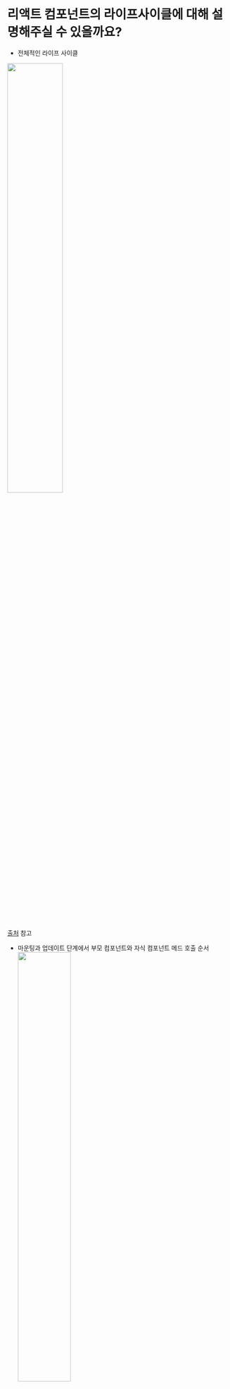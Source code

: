 # 리액트 컴포넌트의 라이프사이클에 대해 설명해주실 수 있을까요?

- 전체적인 라이프 사이클

<img src="https://i.imgur.com/cNfpEph.png" width="50%" height="50%">

[출처](https://projects.wojtekmaj.pl/react-lifecycle-methods-diagram/) 참고

- 마운팅과 업데이트 단계에서 부모 컴포넌트와 자식 컴포넌트 메드 호출 순서
  <img src="https://img1.daumcdn.net/thumb/R1280x0/?scode=mtistory2&fname=https%3A%2F%2Fblog.kakaocdn.net%2Fdn%2F5txek%2FbtqEYaoNMkZ%2FKwpalwgZLtAIOO7wREZTB0%2Fimg.png" width="50%" height="50%">

리액트 라이프 사이클은 총 세 가지로 나눌 수 있음

- mounting: 컴포넌트가 화면에 나타남
- updating: 컴포넌트가 업데이트 됨
- unmounting: 컴포넌트가 화면에서 사라짐

## Mounting

컴포넌트의 인스턴스가 생성되어 DOM 상에 삽입되는 단계.
mounting은 라이프 사이클이 종료될 때까지 한 번만 발생함.
마운팅 단계에서 아래의 메소드들이 순서대로 호출됨

- **constructor(생성자)**
  컴포넌트로 만들어지면서 가장 먼저 실행되는 메소드. 초기 state 값을 지정할 수 있음

```
// 클래스형 : 초기 state를 정할 때 constructor를 사용해야 함
// 함수형: useState hook을 사용해 초기 상태를 설정해줄 수 있음

// Class
class Counter extends React.Component {
    constructor(props) {
        super(props);
        this.state = { count: 0 }
    }
}


// Hooks
const Counter = () => {
    const [count, setCount] = useState(0)
}
```

- getDerivedStateFromProps
  props로 받아온 값을 state에 동기화하는 용도로 사용.
  컴포넌트가 마운트될 때와 업데이트될 때 호출됨.
  getDerivedStateFromProps는 최초 마운트할 때와 업데이트할 때 둘 다 render 메소드를 호출하기 직전에 호출됨. state를 갱신하기 위한 객체를 반환하거나 null을 반환해 아무것도 갱신하지 않을 수 있음.
  다른 생명주기 메소드와는 달리 앞에 static을 써야하고 이 안에서는 this를 조회할 수 없음.
  여기서 특정 객체를 반환하게 되면 해당 객체 안에 있는 내용들이 컴포넌트의 state로 설정됨. null을 반환하게 되면 아무것도 발생하지 않음

공홈에는 시간의 흐름에 따라 변하는 props에 state가 의존하는 아무 드문 사용 케이스를 위해 존재한다고 함
자세한 예시는 [여기](https://ko.legacy.reactjs.org/docs/hooks-faq.html#how-do-i-implement-getderivedstatefromprops)를 참고

```
// Class
class Example extends React.Component {
  static getDerivedStateFromProps(nextProps, prevState) {
    if (nextProps.value !== prevState.value) {
      return { value: nextProps.value }
    }
    return null
  }
}
```

- **render**
  컴포넌트를 렌더링할 때 필요한 메소드.
  함수 컴포넌트에서는 render를 사용하지 않고도 컴포넌트를 렌더링할 수 있음

```
// Class
class Example extends React.Component {
    render() {
        return <div>component</div>
    }
}


// Hooks
const example = () => {
    return <div>component</div>
}

```

- **componentDidMount**
  컴포넌트츼 첫 렌더링이 끝나고 나면 호출되는 메소드. 이 메소드가 호출되는 시점에는 우리가 만든 컴포넌트가 화면에 나타나있는 상태임. 여기선 외부 라이브러리를 연동하거나 해당 컴포넌트에서 필요로하는 데이터를 요청하기 위해 axios, fetch 등을 통해 데이터를 요청하고 DOM의 속성을 읽거나 직접 변경하는 작업을 진행함

함수형에서는 useEffect를 사용해 이 기능을 구현할 수 있음.
useEffect의 의존성 배열을 빈배열로 설정하면 componentDidMount와 똑같은 메소드를 구현할 수 있음

```
// class
class Example extends React.Component {
    componentDidMount() {
        ... 생략
    }
}

// hooks
const Example = () => {
    useEffect(() => {
        ...생략
    }, [])
}
```

### mounting example coede

```
// class
class MountingExample extends React.Component {
  constructor(props) {
    super(props);
    this.state = { value: 0 };
  }

  static getDerivedStateFromProps(nextProps, prevState) {
    if (nextProps.value !== prevState.value) {
      return { value: nextProps.value };
    }
    return null;
  }

  render() {
    return <div>{this.state.value}</div>;
  }

  componentDidMount() {
    console.log("Component mounted");
  }
}

// hooks
const MountingExample = (props) => {
  const [value, setValue] = useState(0);

  useEffect(() => {
    setValue(props.value);
  }, [props.value]);

  useEffect(() => {
    console.log("Component mounted");
  }, []);

  return <div>{value}</div>;
};

```

## Updating

업데이트는 다음과 같은 4가지 상황에서 발생함

- props가 변경될 때
- state가 변경될 때
- 부모 컴포넌트가 리렌더링 될 때
- this.forceUpdate로 강제로 렌더링을 트리거할 때

컴포넌트가 업데이트될 때 아래의 메소드들이 순서대로 호출됨

- static getDerivedStateFromProps
  mounting에서 나온 메소드. 컴포넌트의 props나 state가 바뀌었을 때 호출됨
- shouldComponentUpdate
  props나 state이 변경되었을 떄 리렌더링을 할지말지 결정하는 메소드.
  이 메소드는 성능 최적화를 위한 목적으로 사용되며, true나 false를 반환해야함. 렌더링을 방지하는 목적으로 사용하면 버그가 날 수 있음.  
  공홈에서도 클래스형에서 React 컴포넌트의 render() 함수가 동일한 props와 state에 대하여 동일한 결과를 렌더링한다면, React.PureComponent를 사용하여 경우에 따라 성능 향상을 누릴 수 있다고 함([참고](https://ko.legacy.reactjs.org/docs/react-api.html#reactpurecomponent))
  함수형에서 props는 React.memo, state는 useMemo를 활용하면 렌더링 성능 개선할 수 있음

```
// class
class Example extends React.Component {
    shouldComponentUpdate(nextProps) {
        return nextProps.value !== this.props.value
        // 이전 값과 현재 값이 같으면 리렌더링을 하지 않음
    }
}

// hooks
const Example = React.memo(() => {
    ...생략
},
    (prevProps, nextProps) => {
        return nextProps.value === prevProps.value
    }
)
```

- render
- getSnapshotBeforeUpdate
  render 메소드에서 만들어진 결과가 브라우저에 실제로 반영되기 전(컴포넌트에 변화가 일어나기 직전의 DOM 상태)의 DOM 상태를 가져와 특정 값을 반환하면 그 다음 발생하게 되는 componentDidUpdate 함수에서 받아와서 사용할 수 있음.
  이 메소드를 사용하는 것은 흔하지 많지만 이 메서드를 사용하면 컴포넌트가 DOM으로부터 스크롤 위치 등과 같은 정보를 이후 변경되기 전에 얻을 수 있다고 함. 이 메소드가 반환하는 값은 componentDidUpdate()에 인자로 전달됨.
  함수형에서는 아직 이 기능을 하는 hook은 없음

```
// class
class Example extends React.Component {
  getSnapshotBeforeUpdate(prevProps, prevState) {
    if (prevProps.list.length < this.props.list.length) {
      const list = this.listRef.current
      return list.scrollHeight - list.scrollTop
    }
    return null
  }
}
```

- componentDidUpdate
  리렌더링이 완료된 후 실행됨. 화면에 우리가 원하는 변화가 모두 반영되고 난 뒤 호출되는 메소드임.
  3번째 파라미터로 getSnapshotBeforeUpdate에서 반환한 값을 조회할 수 있음

```
// class
class Example extends React.Component {
    componentDidUpdate(prevProps, prevState) {
        ...
    }
}

// hooks
const Example = () => {
    useEffect(() => {
        ...
    });
}

```

### updating example code

```
// class
class UpdatingExample extends React.Component {
  shouldComponentUpdate(nextProps) {
    return nextProps.value !== this.props.value;
  }

  render() {
    return <div>{this.props.value}</div>;
  }

  componentDidUpdate(prevProps, prevState) {
    console.log("Component updated");
  }
}

// hooks
const UpdatingExample = React.memo(
  (props) => {
    useEffect(() => {
      console.log("Component updated");
    }, [props.value]);

    return <div>{props.value}</div>;
  },
  (prevProps, nextProps) => {
    return nextProps.value === prevProps.value;
  }
);

```

## Unmounting

컴포넌트가 화면에서 사라지는 단계

- componentWillUnmount
  이 메소드는 컴포넌트가 화면에서 사라지기 직전(DOM에서 제거할 때) 호출됨. componentDidMount에서 등록한 이벤트가 있다면 여기서 제거하는 작업을 수행해야함. 함수형 컴포넌트에서는 useEffect의 cleanUp 함수에서 componentWillUnmount를 구현할 수 있음

```
// class
class Example extends React.Component {
    componentWillUnmount () {
        ...생략
    }
}

// hooks
const Example = () => {
    useEffect(() => {
        return () => {
            ...제거할 이벤트
        }
    }, [])
}
```

### unmounting example code

```
// class
class UnmountingExample extends React.Component {
  componentWillUnmount() {
    console.log("Component unmounted");
  }

  render() {
    return <div>Unmounting Example</div>;
  }
}

// hooks
const UnmountingExample = () => {
  useEffect(() => {
    return () => {
      console.log("Component unmounted");
    };
  }, []);

  return <div>Unmounting Example</div>;
};

```

---

**요약**

- Mounting

  - constructor: 초기 상태 설정
  - static getDerivedStateFromProps: props를 state에 동기화
  - render: 컴포넌트 렌더링 수행
  - componentDidMount: 외부 라이브러리 연동, 데이터 요청 등

- Updating
  - static getDerivedStateFromProps: props를 state에 동기화 (모든 변경 시 호출)
  - shouldComponentUpdate: 리렌더링 여부 결정, 성능 최적화 용도
  - render: 컴포넌트 렌더링 수행
  - getSnapshotBeforeUpdate: render 결과가 실제 DOM에 반영되기 전의 상태 캡처
  - componentDidUpdate: 리렌더링 완료 후 실행, 이전 상태와 현재 상태의 비교
- Unmounting
- componentWillUnmount: 컴포넌트 해제 전에 이벤트 해제 등 필요한 작업 수행

**정리(기술면접에서 물어본다면 아래와 같이 대답할 듯?)**

리액트 라이프 사이클은 크게 4가지로 말할 수 있습니다. 최초로 컴포넌트 객체가 생성될 때 수행되는 componentDidMount, 그리고 초기에 화면을 그려줄 떄와 업데이트될 때 호출되는 render가 있습니다. 또한 컴포넌트의 props나 state가 변경되면 호출되는 componentDidUpdate가 있고 마지막으로 컴포넌트가 제거될 때 호출되는 componentWillUnmount가 있습니다.

**참고**

- https://whales.tistory.com/146
- https://projects.wojtekmaj.pl/react-lifecycle-methods-diagram/
- https://ljh86029926.gitbook.io/coding-apple-react/2/undefined-1/what-is-life-cycle
- https://react.vlpt.us/basic/25-lifecycle.html
